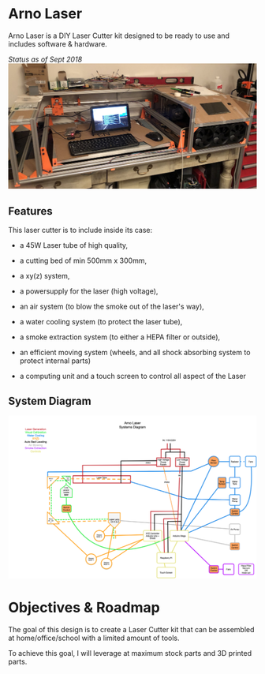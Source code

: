 # Arno Laser
Arno Laser is a DIY Laser Cutter kit designed to be ready to use and includes software &amp; hardware.

*Status as of Sept 2018*
![Arno Laser Main Picture](./images/arnolaser.png)

## Features
This laser cutter is to include inside its case:

- a 45W Laser tube of high quality,

- a cutting bed of min 500mm x 300mm, 

- a xy(z) system,

- a powersupply for the laser (high voltage),

- an air system (to blow the smoke out of the laser's way),

- a water cooling system (to protect the laser tube),

- a smoke extraction system (to either a HEPA filter or outside),

- an efficient moving system (wheels, and all shock absorbing system to protect internal parts)

- a computing unit and a touch screen to control all aspect of the Laser

## System Diagram
![Arno Laser System Diagram](./images/arnolaser_system_diagram.png)


# Objectives & Roadmap
The goal of this design is to create a Laser Cutter kit that can be assembled at home/office/school with a limited amount of tools.

To achieve this goal, I will leverage at maximum stock parts and 3D printed parts.
